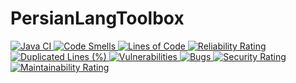 # PersianLangToolbox


<a href=" https://github.com/sudoitir/PersianLangToolbox/actions/workflows/maven.yml">
    <img src="https://github.com/sudoitir/PersianLangToolbox/actions/workflows/maven.yml/badge.svg" alt="Java CI">
</a>
<a href="https://sonarcloud.io/summary/new_code?id=sudoitir_PersianLangToolbox">
    <img src="https://sonarcloud.io/api/project_badges/measure?project=sudoitir_PersianLangToolbox&metric=code_smells"
         alt="Code Smells">
</a>
<a href="https://sonarcloud.io/summary/new_code?id=sudoitir_PersianLangToolbox">
    <img src="https://sonarcloud.io/api/project_badges/measure?project=sudoitir_PersianLangToolbox&metric=ncloc"
         alt="Lines of Code">
</a>
<a href="https://sonarcloud.io/summary/new_code?id=sudoitir_PersianLangToolbox">
    <img src="https://sonarcloud.io/api/project_badges/measure?project=sudoitir_PersianLangToolbox&metric=reliability_rating"
         alt="Reliability Rating">
</a>

<a href="https://sonarcloud.io/summary/new_code?id=sudoitir_PersianLangToolbox">
    <img src="https://sonarcloud.io/api/project_badges/measure?project=sudoitir_PersianLangToolbox&metric=duplicated_lines_density"
         alt="Duplicated Lines (%)">
</a>
<a href="https://sonarcloud.io/summary/new_code?id=sudoitir_PersianLangToolbox">
    <img src="https://sonarcloud.io/api/project_badges/measure?project=sudoitir_PersianLangToolbox&metric=vulnerabilities"
         alt="Vulnerabilities">
</a>
<a href="https://sonarcloud.io/summary/new_code?id=sudoitir_PersianLangToolbox">
    <img src="https://sonarcloud.io/api/project_badges/measure?project=sudoitir_PersianLangToolbox&metric=bugs"
         alt="Bugs">
</a>
<a href="https://sonarcloud.io/summary/new_code?id=sudoitir_PersianLangToolbox">
    <img src="https://sonarcloud.io/api/project_badges/measure?project=sudoitir_PersianLangToolbox&metric=security_rating"
         alt="Security Rating">
</a>
<br>
<a href="https://sonarcloud.io/summary/new_code?id=sudoitir_PersianLangToolbox">
    <img src="https://sonarcloud.io/api/project_badges/measure?project=sudoitir_PersianLangToolbox&metric=sqale_rating"
         alt="Maintainability Rating">
</a>

